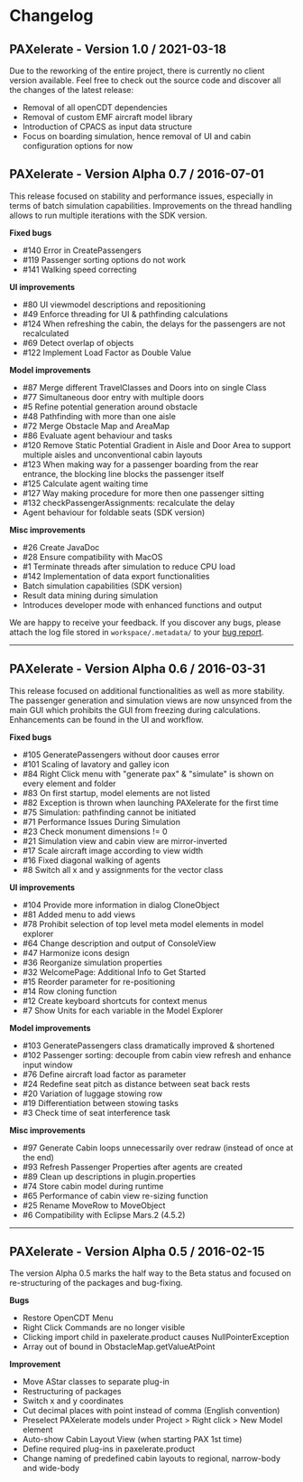 # Changelog

## PAXelerate - Version 1.0 / 2021-03-18

Due to the reworking of the entire project, there is currently no client version available. Feel free to check out the source code and discover all the changes of the latest release:

* Removal of all openCDT dependencies
* Removal of custom EMF aircraft model library
* Introduction of CPACS as input data structure
* Focus on boarding simulation, hence removal of UI and cabin configuration options for now

## PAXelerate - Version Alpha 0.7 / 2016-07-01

This release focused on stability and performance issues, especially in terms of batch simulation capabilities. Improvements on the thread handling allows to run multiple iterations with the SDK version. 

**Fixed bugs**
- #140 Error in CreatePassengers
- #119 Passenger sorting options do not work
- #141 Walking speed correcting

**UI improvements**
- #80 UI viewmodel descriptions and repositioning
- #49 Enforce threading for UI & pathfinding calculations
- #124 When refreshing the cabin, the delays for the passengers are not recalculated 
- #69 Detect overlap of objects 
- #122 Implement Load Factor as Double Value

**Model improvements**
- #87 Merge different TravelClasses and Doors into on single Class
- #77 Simultaneous door entry with multiple doors 
- #5 Refine potential generation around obstacle 
- #48 Pathfinding with more than one aisle
- #72 Merge Obstacle Map and AreaMap
- #86 Evaluate agent behaviour and tasks
- #120 Remove Static Potential Gradient in Aisle and Door Area to support multiple aisles and unconventional cabin layouts 
- #123 When making way for a passenger boarding from the rear entrance, the blocking line blocks the passenger itself
- #125 Calculate agent waiting time 
- #127 Way making procedure for more then one passenger sitting
- #132 checkPassengerAssignments: recalculate the delay
- Agent behaviour for foldable seats (SDK version)

**Misc improvements**
- #26 Create JavaDoc
- #28 Ensure compatibility with MacOS
- #1 Terminate threads after simulation to reduce CPU load
- #142 Implementation of data export functionalities
- Batch simulation capabilities (SDK version)
- Result data mining during simulation
- Introduces developer mode with enhanced functions and output


We are happy to receive your feedback. If you discover any bugs, please attach the log file stored in `workspace/.metadata/` to your [bug report](https://github.com/BauhausLuftfahrt/PAXelerate/issues/new).

---


## PAXelerate - Version Alpha 0.6 / 2016-03-31

This release focused on additional functionalities as well as more stability. The passenger generation and simulation views are now unsynced from the main GUI which prohibits the GUI from freezing during calculations. Enhancements can be found in the UI and workflow.

**Fixed bugs**

- #105 GeneratePassengers without door causes error 
- #101 Scaling of lavatory and galley icon 
- #84 Right Click menu with "generate pax" & "simulate" is shown on every element and folder
- #83 On first startup, model elements are not listed
- #82 Exception is thrown when launching PAXelerate for the first time
- #75 Simulation: pathfinding cannot be initiated
- #71 Performance Issues During Simulation
- #23 Check monument dimensions != 0
- #21 Simulation view and cabin view are mirror-inverted
- #17 Scale aircraft image according to view width
- #16 Fixed diagonal walking of agents
- #8 Switch all x and y assignments for the vector class

**UI improvements**
- #104 Provide more information in dialog CloneObject
- #81 Added menu to add views 
- #78 Prohibit selection of top level meta model elements in model explorer
- #64 Change description and output of ConsoleView
- #47 Harmonize icons design
- #36 Reorganize simulation properties
- #32 WelcomePage: Additional Info to Get Started
- #15 Reorder parameter for re-positioning
- #14 Row cloning function
- #12 Create keyboard shortcuts for context menus
- #7 Show Units for each variable in the Model Explorer

**Model improvements**
- #103 GeneratePassengers class dramatically improved & shortened
- #102 Passenger sorting: decouple from cabin view refresh and enhance input window
- #76 Define aircraft load factor as parameter
- #24 Redefine seat pitch as distance between seat back rests
- #20 Variation of luggage stowing row
- #19 Differentiation between stowing tasks
- #3 Check time of seat interference task

**Misc improvements**

- #97 Generate Cabin loops unnecessarily over redraw (instead of once at the end)
- #93 Refresh Passenger Properties after agents are created
- #89 Clean up descriptions in plugin.properties
- #74 Store cabin model during runtime 
- #65 Performance of cabin view re-sizing function
- #25 Rename MoveRow to MoveObject
- #6 Compatibility with Eclipse Mars.2 (4.5.2)

---

## PAXelerate - Version Alpha 0.5 / 2016-02-15 ##

The version Alpha 0.5 marks the half way to the Beta status and focused on re-structuring of the packages and bug-fixing.

**Bugs**

- Restore OpenCDT Menu
- Right Click Commands are no longer visible
- Clicking import child in paxelerate.product causes NullPointerException
- Array out of bound in ObstacleMap.getValueAtPoint

**Improvement**

- Move AStar classes to separate plug-in
- Restructuring of packages
- Switch x and y coordinates
- Cut decimal places with point instead of comma (English convention)
- Preselect PAXelerate models under Project > Right click > New Model element
- Auto-show Cabin Layout View (when starting PAX 1st time)
- Define required plug-ins in paxelerate.product
- Change naming of predefined cabin layouts to regional, narrow-body and wide-body


